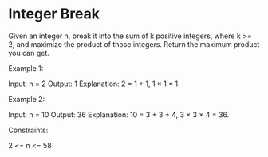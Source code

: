 # Integer Break

Given an integer n, break it into the sum of k positive integers, where k >= 2, and maximize the product of those integers.
Return the maximum product you can get.

Example 1:

Input: n = 2
Output: 1
Explanation: 2 = 1 + 1, 1 × 1 = 1.

Example 2:

Input: n = 10
Output: 36
Explanation: 10 = 3 + 3 + 4, 3 × 3 × 4 = 36.

Constraints:

2 <= n <= 58
